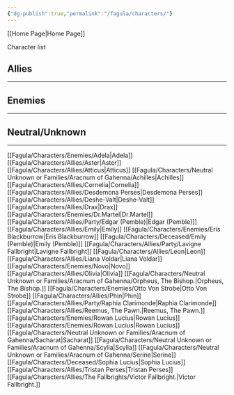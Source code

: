 ```yaml
---
{"dg-publish":true,"permalink":"/fagula/characters/"}
---
```


[[Home Page\|Home Page]]

Character list

Allies
--
__________________

Enemies
--
___
Neutral/Unknown
--
___
[[Fagula/Characters/Enemies/Adela\|Adela]]
[[Fagula/Characters/Allies/Aster\|Aster]]
[[Fagula/Characters/Allies/Atticus\|Atticus]]
[[Fagula/Characters/Neutral Unknown or Families/Aracnum of Gahenna/Achilles\|Achilles]]
[[Fagula/Characters/Allies/Cornelia\|Cornelia]]
[[Fagula/Characters/Allies/Desdemona Perses\|Desdemona Perses]]
[[Fagula/Characters/Allies/Deshe-Valt\|Deshe-Valt]]
[[Fagula/Characters/Allies/Drax\|Drax]]
[[Fagula/Characters/Enemies/Dr.Martel\|Dr.Martel]]
[[Fagula/Characters/Allies/Party/Edgar (Pemble)\|Edgar (Pemble)]]
[[Fagula/Characters/Allies/Emily\|Emily]]
[[Fagula/Characters/Enemies/Eris Blackburrow\|Eris Blackburrow]]
[[Fagula/Characters/Deceased/Emily (Pemble)\|Emily (Pemble)]]
[[Fagula/Characters/Allies/Party/Lavigne Fallbright\|Lavigne Fallbright]]
[[Fagula/Characters/Allies/Leon\|Leon]]
[[Fagula/Characters/Allies/Liana Voldar\|Liana Voldar]]
[[Fagula/Characters/Enemies/Novo\|Novo]]
[[Fagula/Characters/Allies/Olivia\|Olivia]]
[[Fagula/Characters/Neutral Unknown or Families/Aracnum of Gahenna/Orpheus, The Bishop.\|Orpheus, The Bishop.]]
[[Fagula/Characters/Enemies/Otto Von Strobe\|Otto Von Strobe]]
[[Fagula/Characters/Allies/Phin\|Phin]]
[[Fagula/Characters/Allies/Party/Raphia Clarimonde\|Raphia Clarimonde]]
[[Fagula/Characters/Allies/Reemus, The Pawn.\|Reemus, The Pawn.]]
[[Fagula/Characters/Enemies/Rowan Lucius\|Rowan Lucius]]
[[Fagula/Characters/Enemies/Rowan Lucius\|Rowan Lucius]]
[[Fagula/Characters/Neutral Unknown or Families/Aracnum of Gahenna/Sacharat\|Sacharat]]
[[Fagula/Characters/Neutral Unknown or Families/Aracnum of Gahenna/Scylla\|Scylla]]
[[Fagula/Characters/Neutral Unknown or Families/Aracnum of Gahenna/Serine\|Serine]]
[[Fagula/Characters/Deceased/Sophia Lucius\|Sophia Lucius]]
[[Fagula/Characters/Allies/Tristan Perses\|Tristan Perses]]
[[Fagula/Characters/Allies/The Fallbrights/Victor Fallbright.\|Victor Fallbright.]]
